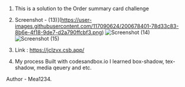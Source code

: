 
1. This is a solution to the Order summary card challenge 
2. Screenshot  - (13)](https://user-images.githubusercontent.com/117090624/200678401-78d33c83-8b6e-4f18-9de7-d2a790ffcbf3.png)
![Screenshot (14)](https://user-images.githubusercontent.com/117090624/200678407-79cc80a0-5bff-4d6f-b853-1626034d7db2.png)
![Screenshot (15)](https://user-images.githubusercontent.com/117090624/200678410-bac7f56f-9b75-4ba7-8d1e-049b5d3aac00.png)
3. Link : https://jclzvx.csb.app/

4. My process 
     Built with codesandbox.io
      I learned box-shadow, tex-shadow, media qeuery and etc.
      
Author  - Mea1234.
